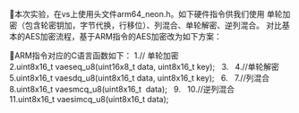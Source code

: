 本次实验，在vs上使用头文件arm64_neon.h。如下硬件指令供我们使用
单轮加密（包含轮密钥加，字节代换，行移位）、列混合、单轮解密、逆列混合。
对比基本的AES加密流程，基于ARM指令的AES加密改为如下方案：

ARM指令对应的C语言函数如下：
1.// 单轮加密  
2.uint8x16_t vaeseq_u8(uint16x8_t data, uint8x16_t key);  
3.  
4.//单轮解密  
5.uint8x16_t vaesdq_u8(uint8x16_t data, uint8x16_t key);  
6.  
7.//列混合  
8.uint8x16_t vaesmcq_u8(uint8x16_t  data);  
9.  
10.//逆列混合  
11.uint8x16_t vaesimcq_u8(uint8x16_t data); 